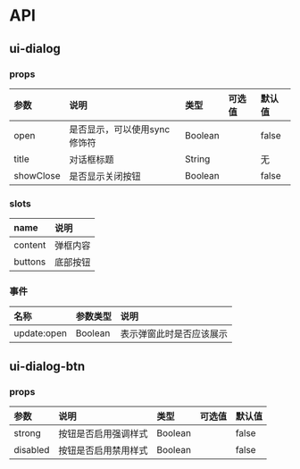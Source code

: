 # API

## ui-dialog

### props

| 参数 | 说明 | 类型 | 可选值 | 默认值 |
| :----| :---| :----| :-----| :------|
| open| 是否显示，可以使用sync修饰符| Boolean | | false |
| title| 对话框标题 | String | | 无 |
| showClose| 是否显示关闭按钮 | Boolean | | false |

### slots

| name | 说明 |
| :--- | :--- |
| content | 弹框内容 |
| buttons | 底部按钮 |

### 事件

| 名称 | 参数类型 | 说明 |
| :--- | :--- | :--- |
| update:open | Boolean| 表示弹窗此时是否应该展示 |

## ui-dialog-btn

### props

| 参数 | 说明 | 类型 | 可选值 | 默认值 |
| :----| :---| :----| :-----| :------|
| strong| 按钮是否启用强调样式 | Boolean | | false |
| disabled | 按钮是否启用禁用样式 | Boolean | | false |

